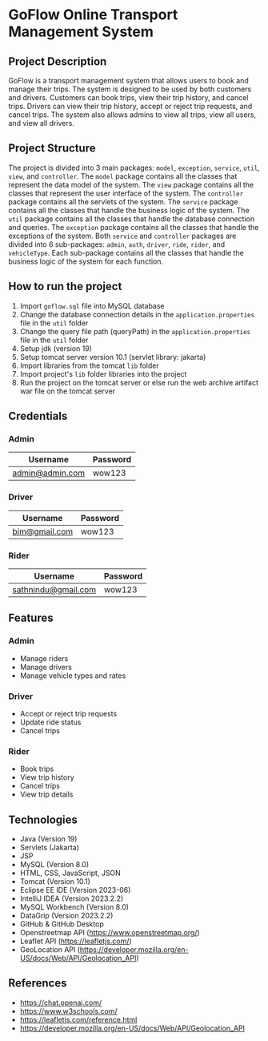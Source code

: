 # GoFlow Online Transport Management System

## Project Description
GoFlow is a transport management system that allows users to book and manage their trips. The system is designed to be used by both customers and drivers. Customers can book trips, view their trip history, and cancel trips. Drivers can view their trip history, accept or reject trip requests, and cancel trips. The system also allows admins to view all trips, view all users, and view all drivers.

## Project Structure
The project is divided into 3 main packages: `model`, `exception`, `service`, `util`, `view`, and `controller`. The `model` package contains all the classes that represent the data model of the system. The `view` package contains all the classes that represent the user interface of the system. The `controller` package contains all the servlets of the system. The `service` package contains all the classes that handle the business logic of the system. The `util` package contains all the classes that handle the database connection and queries. The `exception` package contains all the classes that handle the exceptions of the system. Both `service` and `controller` packages are divided into 6 sub-packages: `admin`, `auth`, `driver`, `ride`, `rider`, and `vehicleType`. Each sub-package contains all the classes that handle the business logic of the system for each function.

## How to run the project
1. Import `goflow.sql` file into MySQL database
2. Change the database connection details in the `application.properties` file in the `util` folder
3. Change the query file path (queryPath) in the `application.properties` file in the `util` folder
4. Setup jdk (version 19)
5. Setup tomcat server version 10.1 (servlet library: jakarta)
6. Import libraries from the tomcat `lib` folder
7. Import project's `lib` folder libraries into the project
8. Run the project on the tomcat server or else run the web archive artifact war file on the tomcat server

## Credentials
### Admin
| Username        | Password |
|-----------------|----------|
| admin@admin.com | wow123   |

### Driver
| Username         | Password |
|------------------|----------|
| bim@gmail.com    | wow123   |

### Rider
| Username         | Password |
|------------------|----------|
|sathnindu@gmail.com| wow123   |

## Features
### Admin
- Manage riders
- Manage drivers
- Manage vehicle types and rates

### Driver
- Accept or reject trip requests
- Update ride status
- Cancel trips

### Rider
- Book trips
- View trip history
- Cancel trips
- View trip details

## Technologies
- Java (Version 19)
- Servlets (Jakarta)
- JSP
- MySQL (Version 8.0)
- HTML, CSS, JavaScript, JSON
- Tomcat (Version 10.1)
- Eclipse EE IDE (Version 2023-06)
- IntelliJ IDEA (Version 2023.2.2)
- MySQL Workbench (Version 8.0)
- DataGrip (Version 2023.2.2)
- GitHub & GitHub Desktop
- Openstreetmap API (https://www.openstreetmap.org/)
- Leaflet API (https://leafletjs.com/)
- GeoLocation API (https://developer.mozilla.org/en-US/docs/Web/API/Geolocation_API)

## References
- https://chat.openai.com/
- https://www.w3schools.com/
- https://leafletjs.com/reference.html
- https://developer.mozilla.org/en-US/docs/Web/API/Geolocation_API


